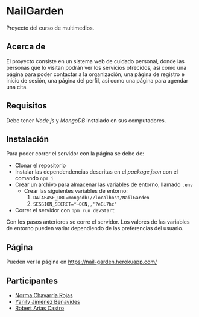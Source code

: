 # NailGarden
Proyecto del curso de multimedios.

## Acerca de
El proyecto consiste en un sistema web de cuidado personal, donde las personas que lo visitan podrán ver los servicios ofrecidos, así como una página para poder contactar a la organización, una página de registro e inicio de sesión, una página del perfil, así como una página para agendar una cita.

## Requisitos
Debe tener *Node.js* y *MongoDB* instalado en sus computadores.

## Instalación
Para poder correr el servidor con la página se debe de:
* Clonar el repositorio
* Instalar las dependendencias descritas en el _package.json_ con el comando `npm i`
* Crear un archivo para almacenar las variables de entorno, llamado `.env`
  * Crear las siguientes variables de entorno:
      1. `DATABASE_URL=mongodb://localhost/NailGarden`
      2. `SESSION_SECRET=*~QCN,,'?eGL7hc"`
* Correr el servidor con `npm run devStart`

Con los pasos anteriores se corre el servidor. Los valores de las variables de entorno pueden variar dependiendo de las preferencias del usuario.

## Página
Pueden ver la página en https://nail-garden.herokuapp.com/

## Participantes
* [Norma Chavarría Rojas](https://github.com/norma430)
* [Yanily Jiménez Benavides](https://github.com/yanily)
* [Robert Arias Castro](https://github.com/robert-arias)
